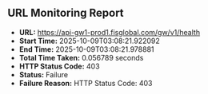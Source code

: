 ## URL Monitoring Report

- **URL:** https://api-gw1-prod1.fisglobal.com/gw/v1/health
- **Start Time:** 2025-10-09T03:08:21.922092
- **End Time:** 2025-10-09T03:08:21.978881
- **Total Time Taken:** 0.056789 seconds
- **HTTP Status Code:** 403
- **Status:** Failure
- **Failure Reason:** HTTP Status Code: 403
